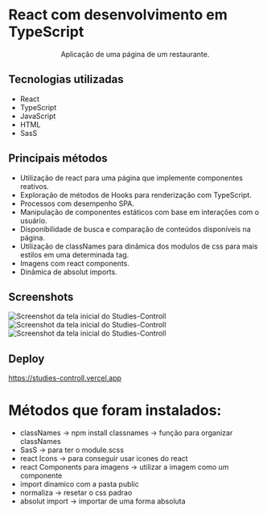 # React com desenvolvimento em TypeScript

<p align="center">Aplicação de uma página de um restaurante.</p>

## Tecnologias utilizadas
* React
* TypeScript
* JavaScript
* HTML
* SasS

## Principais métodos
* Utilização de react para uma página que implemente componentes reativos.
* Exploração de métodos de Hooks para renderização com TypeScript.
* Processos com desempenho SPA.
* Manipulação de componentes estáticos com base em interações com o usuário.
* Disponibilidade de busca e comparação de conteúdos disponíveis na página.
* Utilização de classNames para dinâmica dos modulos de css para mais estilos em uma determinada tag.
* Imagens com react components.
* Dinâmica de absolut imports.

## Screenshots
![Screenshot da tela inicial do Studies-Controll](https://i.imgur.com/qDgqUqb.png)
![Screenshot da tela inicial do Studies-Controll](https://i.imgur.com/diLQdK8.png)
![Screenshot da tela inicial do Studies-Controll](https://i.imgur.com/O91YGE8.png)

## Deploy
https://studies-controll.vercel.app


# Métodos que foram instalados:

* classNames -> npm install classnames -> função para organizar classNames
* SasS -> para ter o module.scss
* react Icons -> para conseguir usar icones do react
* react Components para imagens -> utilizar a imagem como um componente
* import dinamico com a pasta public
* normaliza -> resetar o css padrao
* absolut import -> importar de uma forma absoluta